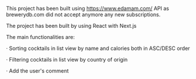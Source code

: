 This project has been built using https://www.edamam.com/ API as brewerydb.com did not accept anymore any new subscriptions.

The project has been built by using React with Next.js

The main functionalities are:

· Sorting cocktails in list view by name and calories both in ASC/DESC order

· Filtering cocktails in list view by country of origin

· Add the user's comment


